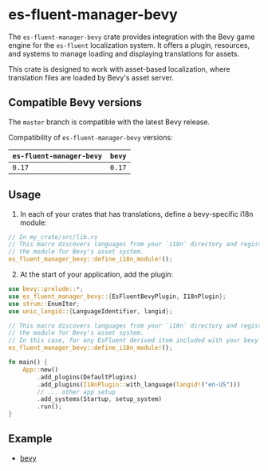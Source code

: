 # es-fluent-manager-bevy

The `es-fluent-manager-bevy` crate provides integration with the Bevy game engine for the `es-fluent` localization system. It offers a plugin, resources, and systems to manage loading and displaying translations for assets.

This crate is designed to work with asset-based localization, where translation files are loaded by Bevy's asset server.

## Compatible Bevy versions

The `master` branch is compatible with the latest Bevy release.

Compatibility of `es-fluent-manager-bevy` versions:

| `es-fluent-manager-bevy` | `bevy` |
| :----------------------- | :----- |
| `0.17`                   | `0.17` |

## Usage

1.  In each of your crates that has translations, define a bevy-specific i18n module:

```rs
// In my_crate/src/lib.rs
// This macro discovers languages from your `i18n` directory and registers
// the module for Bevy's asset system.
es_fluent_manager_bevy::define_i18n_module!();
```

2.  At the start of your application, add the plugin:

```rs
use bevy::prelude::*;
use es_fluent_manager_bevy::{EsFluentBevyPlugin, I18nPlugin};
use strum::EnumIter;
use unic_langid::{LanguageIdentifier, langid};

// This macro discovers languages from your `i18n` directory and registers
// the module for Bevy's asset system.
// In this case, for any EsFluent derived item included with your bevy application's entrypoint.
es_fluent_manager_bevy::define_i18n_module!();

fn main() {
    App::new()
        .add_plugins(DefaultPlugins)
        .add_plugins(I18nPlugin::with_language(langid!("en-US")))
        // ... other app setup
        .add_systems(Startup, setup_system)
        .run();
}
```

## Example
- [bevy](../../examples/bevy-example)
